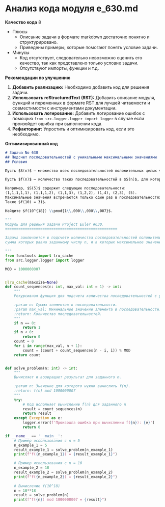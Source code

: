 # Анализ кода модуля e_630.md

**Качество кода**
8
- Плюсы
    - Описание задачи в формате markdown достаточно понятно и структурировано.
    - Приведены примеры, которые помогают понять условие задачи.
- Минусы
    - Код отсутствует, следовательно невозможно оценить его качество, так как представлено только условие задачи.
    - Отсутствуют импорты, функции и т.д.

**Рекомендации по улучшению**

1. **Добавить реализацию:** Необходимо добавить код для решения задачи.
2. **Использовать reStructuredText (RST):** Добавить описание модуля, функций и переменных в формате RST для лучшей читаемости и совместимости с инструментами документации.
3. **Использовать логирование:** Добавить логирование ошибок с помощью `from src.logger.logger import logger` в случае если произойдет ошибка при выполнении кода.
4. **Рефакторинг:** Упростить и оптимизировать код, если это необходимо.

**Оптимизированный код**

```markdown
# Задача No 630
## Подсчет последовательностей с уникальными максимальными значениями
## Условия

Пусть $S(n)$ — множество всех последовательностей положительных целых чисел $(a_1, a_2, ..., a_k)$ таких, что $a_1 + a_2 + ... + a_k = n$ и $a_i \\le a_{i+1}$ для $1 \\le i < k$.

Пусть $f(n)$ — количество таких последовательностей в $S(n)$, для которых максимальное значение элементов встречается только один раз. 

Например, $S(5)$ содержит следующие последовательности:
(1,1,1,1,1), (1,1,1,2), (1,1,3), (1,2,2), (1,4), (2,3), (5).
Максимальные значения встречаются только один раз в последовательностях (1,1,1,1,1), (1,1,1,2), (1,1,3), (1,4), (2,3), (5). Следовательно, $f(5) = 6$.
Также $f(10) = 31$.

Найдите $f(10^{18}) \\pmod{1\\,000\\,000\\,007}$.

```
```python
"""
Модуль для решения задачи Project Euler #630.
===================================================

Задача заключается в подсчете количества последовательностей положительных целых чисел,
сумма которых равна заданному числу n, и в которых максимальное значение встречается только один раз.

"""
from functools import lru_cache
from src.logger.logger import logger

MOD = 1000000007


@lru_cache(maxsize=None)
def count_sequences(n: int, max_val: int = 1) -> int:
    """
    Рекурсивная функция для подсчета количества последовательностей с уникальными максимальными значениями.

    :param n: Сумма элементов в последовательности.
    :param max_val: Минимальное значение элемента в последовательности.
    :return: Количество последовательностей.
    """
    if n == 0:
        return 1
    if n < 0:
        return 0
    count = 0
    for i in range(max_val, n + 1):
        count = (count + count_sequences(n - i, i)) % MOD
    return count


def solve_problem(n: int) -> int:
    """
    Вычисляет и возвращает результат для заданного n.

    :param n: Значение для которого нужно вычислить f(n).
    :return: f(n) mod 1000000007
    """
    try:
        # Код исполняет вычисление f(n) для заданного n
        result = count_sequences(n)
        return result
    except Exception as e:
        logger.error(f'Произошла ошибка при вычислении f({n}): {e}')
        return 0

if __name__ == '__main__':
    # Пример использования с n = 5
    n_example_1 = 5
    result_example_1 = solve_problem(n_example_1)
    print(f"f({n_example_1}) = {result_example_1}")

    # Пример использования с n = 10
    n_example_2 = 10
    result_example_2 = solve_problem(n_example_2)
    print(f"f({n_example_2}) = {result_example_2}")
    
    # Вычисление f(10^18)
    n = 10**18
    result = solve_problem(n)
    print(f"f({n}) mod 1000000007 = {result}")

```